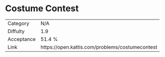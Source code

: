 # Costume Contest

<table>
    <tr>
        <td>Category</td>
        <td>N/A</td>
    </tr>
    <tr>
        <td>Diffulty</td>
        <td>1.9</td>
    </tr>
    <tr>
        <td>Acceptance</td>
        <td>51.4 %</td>
    </tr>
    <tr>
        <td>Link</td>
        <td>https://open.kattis.com/problems/costumecontest</td>
    </tr>
</table>